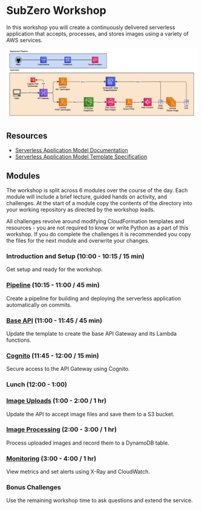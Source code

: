 # SubZero Workshop

In this workshop you will create a continuously delivered serverless application that accepts, processes, and stores images using a variety of AWS services.

![](images/Application-Diagram.png)

## Resources

- [Serverless Application Model Documentation](https://docs.aws.amazon.com/serverless-application-model/latest/developerguide/what-is-sam.html)
- [Serverless Application Model Template Specification](https://github.com/awslabs/serverless-application-model/blob/master/versions/2016-10-31.md)

## Modules

The workshop is split across 6 modules over the course of the day. Each module will include a brief lecture, guided hands on activity, and challenges. At the start of a module copy the contents of the directory into your working repository as directed by the workshop leads.

All challenges revolve around modifying CloudFormation templates and resources - you are not required to know or write Python as a part of this workshop. If you do complete the challenges it is recommended you copy the files for the next module and overwrite your changes.

### Introduction and Setup (10:00 - 10:15 / 15 min)

Get setup and ready for the workshop.

### [Pipeline](1_Pipeline/) (10:15 - 11:00 / 45 min)

Create a pipeline for building and deploying the serverless application automatically on commits.

### [Base API](2_Base_API/) (11:00 - 11:45 / 45 min)

Update the template to create the base API Gateway and its Lambda functions.

### [Cognito](3_Cognito/) (11:45 - 12:00 / 15 min)

Secure access to the API Gateway using Cognito.

### Lunch (12:00 - 1:00)

### [Image Uploads](4_Image_Uploads/) (1:00 - 2:00 / 1 hr)

Update the API to accept image files and save them to a S3 bucket.

### [Image Processing](5_Image_Processing/) (2:00 - 3:00 / 1 hr)

Process uploaded images and record them to a DynamoDB table.

### [Monitoring](6_Monitoring/) (3:00 - 4:00 / 1 hr)

View metrics and set alerts using X-Ray and CloudWatch.

### Bonus Challenges

Use the remaining workshop time to ask questions and extend the service.

